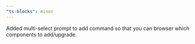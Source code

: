 ```yaml
---
"ts-blocks": minor
---
```


Added multi-select prompt to add command so that you can browser which components to add/upgrade.
